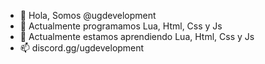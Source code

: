 - 👋 Hola, Somos @ugdevelopment
- 👀 Actualmente programamos Lua, Html, Css y Js
- 🌱 Actualmente estamos aprendiendo Lua, Html, Css y Js
- 📫 discord.gg/ugdevelopment
